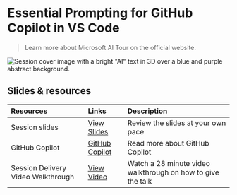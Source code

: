 # Essential Prompting for GitHub Copilot in VS Code

> Learn more about Microsoft AI Tour on the official website.

![Session cover image with a bright "AI" text in 3D over a blue and purple abstract background.](/img/session-cover.jpg)

## Slides & resources 

| Resources                                             | Links                                                     | Description                                                                                   |
| :---------------------------------------------------- | :-------------------------------------------------------- | :-------------------------------------------------------------------------------------------- |
| Session slides                                        | [View  Slides ](https://aka.ms/AArzgvk)                        | Review the slides at your own pace                                                            |
| GitHub Copilot                                   | [GitHub Copilot](https://github.com/features/copilot) | Read more about GitHub Copilot                                                        |
| Session Delivery Video Walkthrough                   | [View Video](https://aka.ms/AArsif2) | Watch a 28 minute video walkthrough on how to give the talk                                                   |

